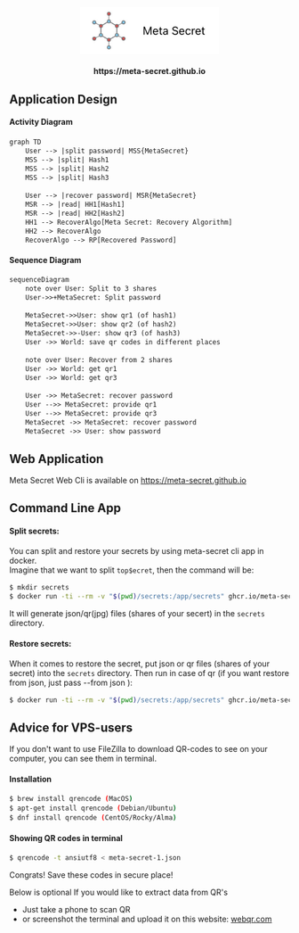 
<p align="center">
  <img alt="Meta Secret" src="https://github.com/meta-secret/meta-secret-node/blob/main/docs/img/meta-secret-logo.jpg" width="250" />
  
  <h4 align="center"> https://meta-secret.github.io </h4>
</p>

## Application Design

#### Activity Diagram
```mermaid
graph TD
    User --> |split password| MSS{MetaSecret}
    MSS --> |split| Hash1
    MSS --> |split| Hash2
    MSS --> |split| Hash3
    
    User --> |recover password| MSR{MetaSecret}
    MSR --> |read| HH1[Hash1]
    MSR --> |read| HH2[Hash2]
    HH1 --> RecoverAlgo[Meta Secret: Recovery Algorithm]
    HH2 --> RecoverAlgo
    RecoverAlgo --> RP[Recovered Password]
```

#### Sequence Diagram
```mermaid
sequenceDiagram
    note over User: Split to 3 shares
    User->>+MetaSecret: Split password
    
    MetaSecret->>User: show qr1 (of hash1)
    MetaSecret->>User: show qr2 (of hash2)
    MetaSecret->>-User: show qr3 (of hash3)
    User ->> World: save qr codes in different places

    note over User: Recover from 2 shares
    User ->> World: get qr1
    User ->> World: get qr3

    User ->> MetaSecret: recover password
    User -->> MetaSecret: provide qr1
    User -->> MetaSecret: provide qr3
    MetaSecret ->> MetaSecret: recover password
    MetaSecret ->> User: show password
```

## Web Application
Meta Secret Web Cli is available on https://meta-secret.github.io

## Command Line App

#### Split secrets:
You can split and restore your secrets by using meta-secret cli app in docker.
<br>
Imagine that we want to split `top$ecret`, then the command will be: 

```bash
$ mkdir secrets
$ docker run -ti --rm -v "$(pwd)/secrets:/app/secrets" ghcr.io/meta-secret/meta-secret-cli:latest split --secret top$ecret 
```

It will generate json/qr(jpg) files (shares of your secert) in the `secrets` directory.

#### Restore secrets:
When it comes to restore the secret, put json or qr files (shares of your secret) into the `secrets` directory.
Then run in case of qr (if you want restore from json, just pass --from json ):

```bash
$ docker run -ti --rm -v "$(pwd)/secrets:/app/secrets" ghcr.io/meta-secret/meta-secret-cli:latest restore --from qr 
```

## Advice for VPS-users
If you don't want to use FileZilla to download QR-codes to see on your computer, you can see them in terminal.

#### Installation
```bash
$ brew install qrencode (MacOS)
$ apt-get install qrencode (Debian/Ubuntu)
$ dnf install qrencode (CentOS/Rocky/Alma)
```

#### Showing QR codes in terminal
```bash
$ qrencode -t ansiutf8 < meta-secret-1.json
```

Congrats! Save these codes in secure place!

Below is optional
If you would like to extract data from QR's
  * Just take a phone to scan QR
  * or screenshot the terminal and upload it on this website: [webqr.com](https://webqr.com)

<br>
